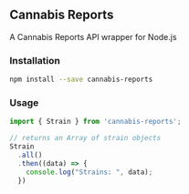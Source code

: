 ## Cannabis Reports
A Cannabis Reports API wrapper for Node.js

### Installation

```sh
npm install --save cannabis-reports
```

### Usage

```javascript
import { Strain } from 'cannabis-reports';
```

```javascript
// returns an Array of strain objects
Strain
  .all()
  .then((data) => {
    console.log("Strains: ", data);
  })
```
